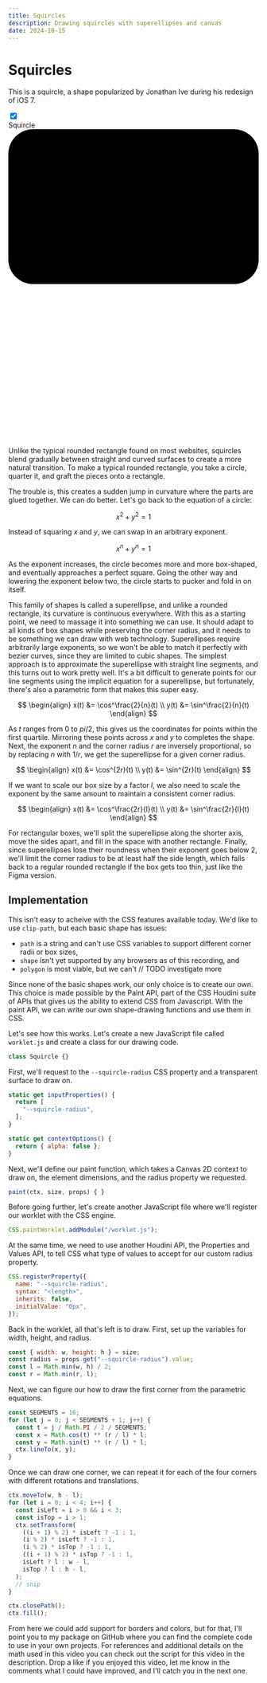```yaml
---
title: Squircles
description: Drawing squircles with superellipses and canvas
date: 2024-10-15
---
```


<script setup>
import { path } from 'superellipse-squircle';
</script>

<style module="s">
.squirclesIntro {
  display: grid;
  grid-template-columns: 1fr minmax(0rem, 16rem) 1fr;
  grid-template-rows: 1fr max-content;
  grid-template-areas: ". full ." ". button. ";
  gap: 0.5rem;
}

.squirclesIntroToggleButton {
  display: grid;
  height: calc(1rem + 4px);
  width: 2rem;
  border-radius: calc(0.5rem + 2px);
  background-color: var(--crust);
  box-shadow: 0px 0px 1px 1px var(--surface-0);
  padding: 2px;

  &::before {
    content: "";
    width: 1rem;
    height: 1rem;
    background-color: var(--lavender);
    border-radius: 50%;
    transition: background-color 125ms, transform 125ms;
  }
}

.squirclesIntroSquircle,
.squirclesIntroRoundedRect {
  display: grid;
  grid-area: full;
  fill: var(--surface-2);
}

.squirclesIntroLabel {
  grid-area: button;
  font-weight: 400;
  display: grid;
  grid-template-columns: max-content 1fr;
  gap: 1rem;
  align-items: center;
  justify-self: center;

  &:hover > .squirclesIntroToggleButton::before {
    background-color: var(--mauve);
  }
}

input:checked {
  & + .squirclesIntroLabel > .squirclesIntroToggleButton::before {
    transform: translateX(calc(0.75rem + 1px));
  }


  & ~ .squirclesIntroRoundedRect {
    display: none;
  }
}

input:not(:checked) {
  & ~ .squirclesIntroSquircle {
      display: none;
  }
}
</style>

# Squircles

This is a squircle, a shape popularized by Jonathan Ive during his redesign of iOS 7.

<div :class="s.squirclesIntro">
  <input class="sr" id="squircle-intro-checkbox" type="checkbox" checked="checked">
  <label :class="s.squirclesIntroLabel" for="squircle-intro-checkbox">
    <div :class="s.squirclesIntroToggleButton"></div>
    Squircle
  </label>

  <svg :class="s.squirclesIntroRoundedRect" viewBox="0 0 162 100">
    <rect width="162" height="100" rx="16" ry="16"></rect>
  </svg>
  <svg :class="s.squirclesIntroSquircle" viewBox="0 0 162 100">
    <path :d="path(0, 0, 162, 100, 16)"></path>
  </svg>
</div>

Unlike the typical rounded rectangle found on most websites, squircles blend gradually between straight and curved surfaces to create a more natural transition. To make a typical rounded rectangle, you take a circle, quarter it, and graft the pieces onto a rectangle.

<!--
TODO
-->

The trouble is, this creates a sudden jump in curvature where the parts are glued together. We can do better. Let's go back to the equation of a circle:

$$ x^2 + y^2 = 1 $$

Instead of squaring $x$ and $y$, we can swap in an arbitrary exponent.

$$ x^n + y^n = 1 $$

As the exponent increases, the circle becomes more and more box-shaped, and eventually approaches a perfect square. Going the other way and lowering the exponent below two, the circle starts to pucker and fold in on itself.

This family of shapes is called a superellipse, and unlike a rounded rectangle, its curvature is continuous everywhere. With this as a starting point, we need to massage it into something we can use. It should adapt to all kinds of box shapes while preserving the corner radius, and it needs to be something we can draw with web technology. Superellipses require arbitrarily large exponents, so we won't be able to match it perfectly with bezier curves, since they are limited to cubic shapes. The simplest approach is to approximate the superellipse with straight line segments, and this turns out to work pretty well. It's a bit difficult to generate points for our line segments using the implicit equation for a superellipse, but fortunately, there's also a parametric form that makes this super easy.

$$
\begin{align}
x(t) &= \cos^\frac{2}{n}(t) \\
y(t) &= \sin^\frac{2}{n}(t)
\end{align}
$$

As $t$ ranges from $0$ to $pi/2$, this gives us the coordinates for points within the first quartile. Mirroring these points across $x$ and $y$ to completes the shape. Next, the exponent $n$ and the corner radius $r$ are inversely proportional, so by replacing $n$ with $1/r$, we get the superellipse for a given corner radius.

$$
\begin{align}
x(t) &= \cos^{2r}(t) \\
y(t) &= \sin^{2r}(t)
\end{align}
$$

If we want to scale our box size by a factor $l$, we also need to scale the exponent by the same amount to maintain a consistent corner radius.

$$
\begin{align}
x(t) &= \cos^\frac{2r}{l}(t) \\
y(t) &= \sin^\frac{2r}{l}(t)
\end{align}
$$

For rectangular boxes, we'll split the superellipse along the shorter axis, move the sides apart, and fill in the space with another rectangle. Finally, since superellipses lose their roundness when their exponent goes below 2, we'll limit the corner radius to be at least half the side length, which falls back to a regular rounded rectangle if the box gets too thin, just like the Figma version.

## Implementation

This isn't easy to acheive with the CSS features available today. We'd like to use `clip-path`, but each basic shape has issues:

- `path` is a string and can't use CSS variables to support different corner radii or box sizes,
- `shape` isn't yet supported by any browsers as of this recording, and
- `polygon` is most viable, but we can't // TODO investigate more

Since none of the basic shapes work, our only choice is to create our own. This choice is made possible by the Paint API, part of the CSS Houdini suite of APIs that gives us the ability to extend CSS from Javascript. With the paint API, we can write our own shape-drawing functions and use them in CSS.

Let's see how this works. Let's create a new JavaScript file called `worklet.js` and create a class for our drawing code.

```js
class Squircle {}
```

First, we'll request to the `--squircle-radius` CSS property and a transparent surface to draw on.

```js
static get inputProperties() {
  return [
    "--squircle-radius",
  ];
}

static get contextOptions() {
  return { alpha: false };
}
```

Next, we'll define our paint function, which takes a Canvas 2D context to draw on, the element dimensions, and the radius property we requested.

```js
paint(ctx, size, props) { }
```

Before going further, let's create another JavaScript file where we'll register our worklet with the CSS engine.

```js
CSS.paintWorklet.addModule("/worklet.js");
```

At the same time, we need to use another Houdini API, the Properties and Values API, to tell CSS what type of values to accept for our custom radius property.

```js
CSS.registerProperty({
  name: "--squircle-radius",
  syntax: "<length>",
  inherits: false,
  initialValue: "0px",
});
```

Back in the worklet, all that's left is to draw. First, set up the variables for width, height, and radius.

```js
const { width: w, height: h } = size;
const radius = props.get("--squircle-radius").value;
const l = Math.min(w, h) / 2;
const r = Math.min(r, l);
```

Next, we can figure our how to draw the first corner from the parametric equations.

```js
const SEGMENTS = 16;
for (let j = 0; j < SEGMENTS + 1; j++) {
  const t = j / Math.PI / 2 / SEGMENTS;
  const x = Math.cos(t) ** (r / l) * l;
  const y = Math.sin(t) ** (r / l) * l;
  ctx.lineTo(x, y);
}
```

Once we can draw one corner, we can repeat it for each of the four corners with different rotations and translations.

```js
ctx.moveTo(w, h - l);
for (let i = 0; i < 4; i++) {
  const isLeft = i > 0 && i < 3;
  const isTop = i > 1;
  ctx.setTransform(
    ((i + 1) % 2) * isLeft ? -1 : 1,
    (i % 2) * isLeft ? -1 : 1,
    (i % 2) * isTop ? -1 : 1,
    ((i + 1) % 2) * isTop ? -1 : 1,
    isLeft ? l : w - l,
    isTop ? l : h - l,
  );
  // snip
}

ctx.closePath();
ctx.fill();
```

From here we could add support for borders and colors, but for that, I'll point you to my package on GitHub where you can find the complete code to use in your own projects. For references and additional details on the math used in this video you can check out the script for this video in the description. Drop a like if you enjoyed this video, let me know in the comments what I could have improved, and I'll catch you in the next one.
